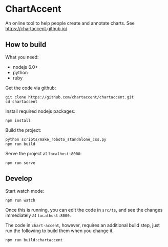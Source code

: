 # ChartAccent

An online tool to help people create and annotate charts. See <https://chartaccent.github.io/>.

## How to build

What you need:

- nodejs 6.0+
- python
- ruby

Get the code via github:

    git clone https://github.com/chartaccent/chartaccent.git
    cd chartaccent

Install required nodejs packages:

    npm install

Build the project:

    python scripts/make_roboto_standalone_css.py
    npm run build

Serve the project at `localhost:8000`:

    npm run serve

## Develop

Start watch mode:

    npm run watch

Once this is running, you can edit the code in `src/ts`, and see the changes immediately at `localhost:8000`.

The code in `chart-accent`, however, requires an additional build step, just run the following to build them when you change it.

    npm run build:chartaccent
